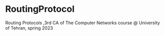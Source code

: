 # RoutingProtocol
Routing Protocols ,3rd CA of The Computer Networks course @ University of Tehran, spring 2023
